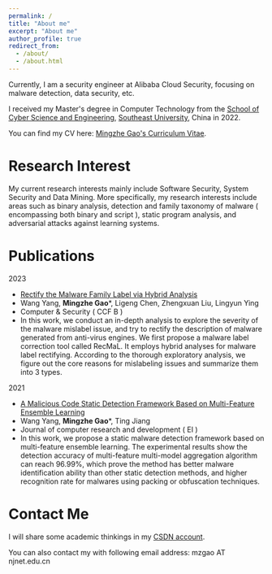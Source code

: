 ```yaml
---
permalink: /
title: "About me"
excerpt: "About me"
author_profile: true
redirect_from: 
  - /about/
  - /about.html
---
```


Currently, I am a security engineer at Alibaba Cloud Security, focusing on malware detection, data security, etc.

I received my Master's degree in Computer Technology from the [School of Cyber Science and Engineering](https://cyber.seu.edu.cn/), [Southeast University](https://www.seu.edu.cn/), China in 2022.


You can find my CV here: [Mingzhe Gao's Curriculum Vitae](../assets/Mingzhe_Gao_Resume.pdf).


Research Interest
======
My current research interests mainly include Software Security, System Security and Data Mining. More specifically, my research interests include areas such as binary analysis, detection and family taxonomy of malware ( encompassing both binary and script ),  static program analysis, and adversarial attacks against learning systems.

Publications
======

2023
  - [Rectify the Malware Family Label via Hybrid Analysis](https://www.sciencedirect.com/science/article/abs/pii/S0167404823000871)
  - Wang Yang, **Mingzhe Gao***, Ligeng Chen, Zhengxuan Liu, Lingyun Ying
  - Computer & Security ( CCF B )
  - In this work, we conduct an in-depth analysis to explore the severity of the malware mislabel issue, and try to rectify the description of malware generated from anti-virus engines. We first propose a malware label correction tool called RecMaL. It employs hybrid analyses for malware label rectifying. According to the thorough exploratory analysis, we figure out the core reasons for mislabeling issues and summarize them into 3 types.



2021
  - [A Malicious Code Static Detection Framework Based on Multi-Feature Ensemble Learning](https://crad.ict.ac.cn/cn/article/doi/10.7544/issn1000-1239.2021.20200912)
  - Wang Yang, **Mingzhe Gao***, Ting Jiang
  - Journal of computer research and development ( EI )
  - In this work, we propose a static malware detection framework based on multi-feature ensemble learning. The experimental results show the detection accuracy of multi-feature multi-model aggregation algorithm can reach 96.99%, which prove the method has better malware identification ability than other static detection methods, and higher recognition rate for malwares using packing or obfuscation techniques.


Contact Me
======

I will share some academic thinkings in my [CSDN account](https://mzgao.blog.csdn.net/).

You can also contact my with following email address: mzgao AT njnet.edu.cn
